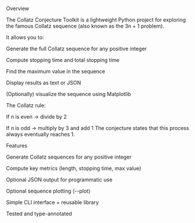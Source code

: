 Overview

The Collatz Conjecture Toolkit is a lightweight Python project for exploring the famous Collatz sequence (also known as the 3n + 1 problem).

It allows you to:

Generate the full Collatz sequence for any positive integer

Compute stopping time and total stopping time

Find the maximum value in the sequence

Display results as text or JSON

(Optionally) visualize the sequence using Matplotlib

The Collatz rule:

If n is even → divide by 2

If n is odd → multiply by 3 and add 1
The conjecture states that this process always eventually reaches 1.

 Features

Generate Collatz sequences for any positive integer

Compute key metrics (length, stopping time, max value)

Optional JSON output for programmatic use

Optional sequence plotting (--plot)

Simple CLI interface + reusable library

Tested and type-annotated
